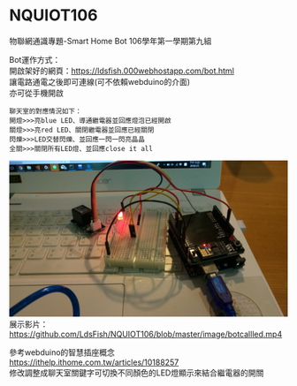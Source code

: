 # NQUIOT106
物聯網通識專題-Smart Home Bot
106學年第一學期第九組

Bot運作方式：  
開啟架好的網頁：https://ldsfish.000webhostapp.com/bot.html  
讓電路通電之後即可連線(可不依賴webduino的介面)  
亦可從手機開啟
```
聊天室的對應情況如下：
開燈>>>亮blue LED、導通繼電器並回應燈泡已經開啟
關燈>>>亮red LED、關閉繼電器並回應已經關閉
閃爍>>>LED交替閃爍、並回應一閃一閃亮晶晶
全關>>>關閉所有LED燈、並回應close it all
```
![image](image/botcallled.jpg)
展示影片：https://github.com/LdsFish/NQUIOT106/blob/master/image/botcallled.mp4



參考webduino的智慧插座概念  
https://ithelp.ithome.com.tw/articles/10188257  
修改調整成聊天室關鍵字可切換不同顏色的LED燈顯示來結合繼電器的開關
